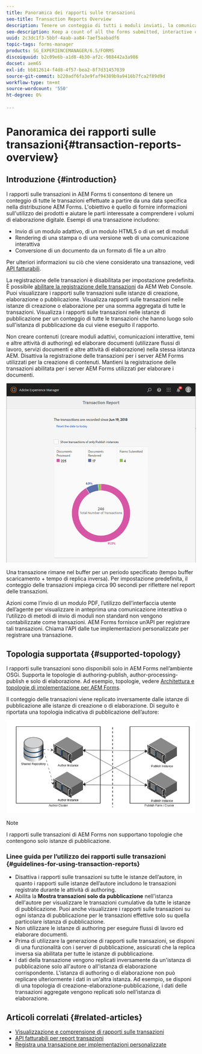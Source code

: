 ```yaml
---
title: Panoramica dei rapporti sulle transazioni
seo-title: Transaction Reports Overview
description: Tenere un conteggio di tutti i moduli inviati, la comunicazione interattiva di cui è stato eseguito il rendering, i documenti convertiti in un formato a un altro e altro ancora
seo-description: Keep a count of all the forms submitted, interactive communication rendered, Documents converted to one format to another, and more
uuid: 2c3dc1f3-5bbf-4aab-aa84-7aef5aabadf6
topic-tags: forms-manager
products: SG_EXPERIENCEMANAGER/6.5/FORMS
discoiquuid: b2c09e6b-a1d8-4b30-af2c-988442a3a986
docset: aem65
exl-id: bb812614-f4d8-4f57-bea2-8f7d31457039
source-git-commit: b220adf6fa3e9faf94389b9a9416b7fca2f89d9d
workflow-type: tm+mt
source-wordcount: '550'
ht-degree: 0%

---
```


# Panoramica dei rapporti sulle transazioni{#transaction-reports-overview}

## Introduzione {#introduction}

I rapporti sulle transazioni in AEM Forms ti consentono di tenere un conteggio di tutte le transazioni effettuate a partire da una data specifica nella distribuzione AEM Forms. L&#39;obiettivo è quello di fornire informazioni sull&#39;utilizzo dei prodotti e aiutare le parti interessate a comprendere i volumi di elaborazione digitale. Esempi di una transazione includono:

* Invio di un modulo adattivo, di un modulo HTML5 o di un set di moduli
* Rendering di una stampa o di una versione web di una comunicazione interattiva
* Conversione di un documento da un formato di file a un altro

Per ulteriori informazioni su ciò che viene considerato una transazione, vedi [API fatturabili](../../forms/using/transaction-reports-billable-apis.md).

La registrazione delle transazioni è disabilitata per impostazione predefinita. È possibile [abilitare la registrazione delle transazioni](../../forms/using/viewing-and-understanding-transaction-reports.md#setting-up-transaction-reports) da AEM Web Console. Puoi visualizzare i rapporti sulle transazioni sulle istanze di creazione, elaborazione o pubblicazione. Visualizza rapporti sulle transazioni nelle istanze di creazione o elaborazione per una somma aggregata di tutte le transazioni. Visualizza i rapporti sulle transazioni nelle istanze di pubblicazione per un conteggio di tutte le transazioni che hanno luogo solo sull&#39;istanza di pubblicazione da cui viene eseguito il rapporto.

Non creare contenuti (creare moduli adattivi, comunicazioni interattive, temi e altre attività di authoring) ed elaborare documenti (utilizzare flussi di lavoro, servizi documenti e altre attività di elaborazione) nella stessa istanza AEM. Disattiva la registrazione delle transazioni per i server AEM Forms utilizzati per la creazione di contenuti. Mantieni la registrazione delle transazioni abilitata per i server AEM Forms utilizzati per elaborare i documenti.

![sample-transaction-report-author-1](assets/sample-transaction-report-author-1.png)

Una transazione rimane nel buffer per un periodo specificato (tempo buffer scaricamento + tempo di replica inversa). Per impostazione predefinita, il conteggio delle transazioni impiega circa 90 secondi per riflettere nel report delle transazioni.

Azioni come l’invio di un modulo PDF, l’utilizzo dell’interfaccia utente dell’agente per visualizzare in anteprima una comunicazione interattiva o l’utilizzo di metodi di invio di moduli non standard non vengono contabilizzate come transazioni. AEM Forms fornisce un’API per registrare tali transazioni. Chiama l&#39;API dalle tue implementazioni personalizzate per registrare una transazione.

## Topologia supportata {#supported-topology}

I rapporti sulle transazioni sono disponibili solo in AEM Forms nell’ambiente OSGi. Supporta le topologie di authoring-publish, author-processing-publish e solo di elaborazione. Ad esempio, topologie, vedere [Architettura e topologie di implementazione per AEM Forms](../../forms/using/transaction-reports-overview.md).

Il conteggio delle transazioni viene replicato inversamente dalle istanze di pubblicazione alle istanze di creazione o di elaborazione. Di seguito è riportata una topologia indicativa di pubblicazione dell’autore:

![semplice autore-pubblicazione-topologia](assets/simple-author-publish-topology.png)

>[!NOTE]
>
>I rapporti sulle transazioni di AEM Forms non supportano topologie che contengono solo istanze di pubblicazione.

### Linee guida per l’utilizzo dei rapporti sulle transazioni {#guidelines-for-using-transaction-reports}

* Disattiva i rapporti sulle transazioni su tutte le istanze dell’autore, in quanto i rapporti sulle istanze dell’autore includono le transazioni registrate durante le attività di authoring.
* Abilita la **Mostra transazioni solo da pubblicazione** nell&#39;istanza dell&#39;autore per visualizzare le transazioni cumulative da tutte le istanze di pubblicazione. Puoi anche visualizzare i rapporti sulle transazioni su ogni istanza di pubblicazione per le transazioni effettive solo su quella particolare istanza di pubblicazione.
* Non utilizzare le istanze di authoring per eseguire flussi di lavoro ed elaborare documenti.
* Prima di utilizzare la generazione di rapporti sulle transazioni, se disponi di una funzionalità con i server di pubblicazione, assicurati che la replica inversa sia abilitata per tutte le istanze di pubblicazione.
* I dati della transazione vengono replicati inversamente da un&#39;istanza di pubblicazione solo all&#39;autore o all&#39;istanza di elaborazione corrispondente. L&#39;istanza di authoring o di elaborazione non può replicare ulteriormente i dati in un&#39;altra istanza. Ad esempio, se disponi di una topologia di creazione-elaborazione-pubblicazione, i dati delle transazioni aggregate vengono replicati solo nell’istanza di elaborazione.

## Articoli correlati {#related-articles}

* [Visualizzazione e comprensione di rapporti sulle transazioni](../../forms/using/viewing-and-understanding-transaction-reports.md)
* [API fatturabili per report transazioni](../../forms/using/transaction-reports-billable-apis.md)
* [Registra una transazione per implementazioni personalizzate](/help/forms/using/record-transaction-custom-implementation.md)
